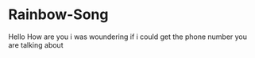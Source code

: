 # Rainbow-Song




Hello How are you   i was woundering if i could get the phone number you are talking about  